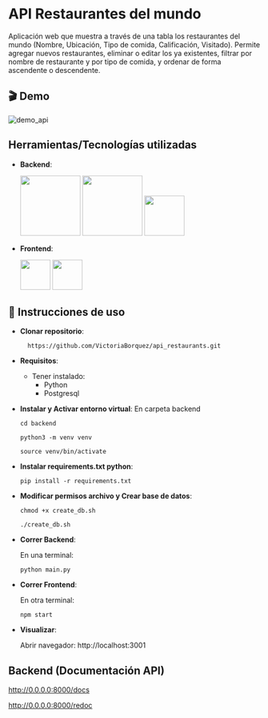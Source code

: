 # API Restaurantes del mundo
Aplicación web que muestra a través de una tabla los restaurantes del mundo (Nombre, Ubicación, Tipo de comida, Calificación, Visitado). Permite agregar nuevos restaurantes, eliminar o editar los ya existentes, filtrar por nombre de restaurante y por tipo de comida, y ordenar de forma ascendente o descendente.

## :clapper: Demo

![demo_api](https://github.com/VictoriaBorquez/api_restaurants/assets/66185308/86ccba89-352a-4336-9343-453b944a526c)

## Herramientas/Tecnologías utilizadas
- **Backend**: 

  <img src="https://www.python.org/static/community_logos/python-logo-master-v3-TM-flattened.png" width="120">  
  
  <img src="https://fastapi.tiangolo.com/img/logo-margin/logo-teal.png" width="120">  
  
  <img src="https://user-images.githubusercontent.com/66185308/219544998-7c87fa3b-10e0-4ec1-bbf3-fdc52473a03d.png" width="80"> 
  
  
- **Frontend**: 

  <img src="https://user-images.githubusercontent.com/66185308/217849249-3539ad82-1b5c-4599-ba09-620b04bb6782.png" width="60">
  
  <img src="https://seeklogo.com/images/M/material-ui-logo-5BDCB9BA8F-seeklogo.com.png" width="60">

## :memo: Instrucciones de uso

- **Clonar repositorio**:

  ```
    https://github.com/VictoriaBorquez/api_restaurants.git
  ```
- **Requisitos**:
  - Tener instalado:
    - Python
    - Postgresql

 - **Instalar y Activar entorno virtual**:
  En carpeta backend 
   ```
   cd backend
   ```
   ```
   python3 -m venv venv
   ```
   ```
   source venv/bin/activate
   ```
 
- **Instalar requirements.txt python**:
  ```
  pip install -r requirements.txt
  ```
  
- **Modificar permisos archivo y Crear base de datos**:
   ```
  chmod +x create_db.sh
  ```
  ```
  ./create_db.sh
  ```


- **Correr Backend**:

  En una terminal:
  ```
  python main.py
  ```

- **Correr Frontend**:

  En otra terminal:
  ```
  npm start
  ```

- **Visualizar**:

  Abrir navegador: 
  http://localhost:3001

## Backend (Documentación API)

  http://0.0.0.0:8000/docs
  
  http://0.0.0.0:8000/redoc
